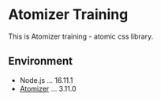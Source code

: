 # Atomizer Training

This is Atomizer training - atomic css library.

## Environment

- Node.js ... 16.11.1
- [Atomizer](https://acss.io/) ... 3.11.0